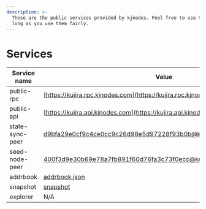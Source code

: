 ```yaml
---
description: >-
  These are the public services provided by kjnodes. Feel free to use them as
  long as you use them fairly.
---
```


# Services

| Service name    | Value                                                                                   |
| --------------- | --------------------------------------------------------------------------------------- |
| public-rpc      | [https://kujira.rpc.kjnodes.com](https://kujira.rpc.kjnodes.com)          |
| public-api      | [https://kujira.api.kjnodes.com](https://kujira.api.kjnodes.com)          |
| state-sync-peer | d9bfa29e0cf9c4ce0cc9c26d98e5d97228f93b0b@kujira.rpc.kjnodes.com:13656 |
| seed-node-peer  | 400f3d9e30b69e78a7fb891f60d76fa3c73f0ecc@kujira.rpc.kjnodes.com:13659 |
| addrbook        | [addrbook.json](https://snapshots.kjnodes.com/kujira/addrbook.json)              |
| snapshot        | [snapshot](https://snapshots.kjnodes.com/kujira/snapshot\_latest.tar.lz4)        |
| explorer        | N/A                                                                                     |
